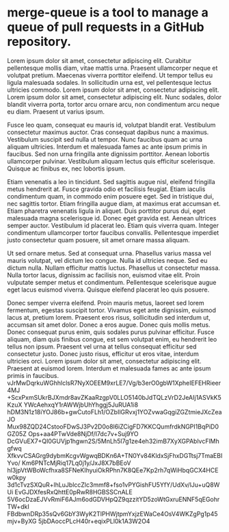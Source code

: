 # merge-queue is a tool to manage a queue of pull requests in a GitHub repository.
Lorem ipsum dolor sit amet, consectetur adipiscing elit. Curabitur pellentesque mollis diam, vitae mattis urna. Praesent ullamcorper neque et volutpat pretium. Maecenas viverra porttitor eleifend. Ut tempor tellus eu ligula malesuada sodales. In sollicitudin urna est, vel pellentesque lectus ultricies commodo. Lorem ipsum dolor sit amet, consectetur adipiscing elit. Lorem ipsum dolor sit amet, consectetur adipiscing elit. Nunc sodales, dolor blandit viverra porta, tortor arcu ornare arcu, non condimentum arcu neque eu diam. Praesent ut varius ipsum.

Fusce leo quam, consequat eu mauris id, volutpat blandit erat. Vestibulum consectetur maximus auctor. Cras consequat dapibus nunc a maximus. Vestibulum suscipit sed nulla ut tempor. Nunc faucibus quam ac urna aliquam ultricies. Interdum et malesuada fames ac ante ipsum primis in faucibus. Sed non urna fringilla ante dignissim porttitor. Aenean lobortis ullamcorper pulvinar. Vestibulum aliquam lectus quis efficitur scelerisque. Quisque ac finibus ex, nec lobortis ipsum.

Etiam venenatis a leo in tincidunt. Sed sagittis augue nisl, eleifend fringilla metus hendrerit at. Fusce gravida odio et facilisis feugiat. Etiam iaculis condimentum quam, in commodo enim posuere eget. Sed in tristique dui, nec sagittis tortor. Etiam fringilla augue diam, at maximus erat accumsan et. Etiam pharetra venenatis ligula in aliquet. Duis porttitor purus dui, eget malesuada magna scelerisque id. Donec eget gravida est. Aenean ultrices semper auctor. Vestibulum id placerat leo. Etiam quis viverra quam. Integer condimentum ullamcorper tortor faucibus convallis. Pellentesque imperdiet justo consectetur quam posuere, sit amet ornare massa aliquam.

Ut sed ornare metus. Sed at consequat urna. Phasellus varius massa vel mauris volutpat, vel dictum leo congue. Nulla id ultricies neque. Sed eu dictum nulla. Nullam efficitur mattis luctus. Phasellus ut consectetur massa. Nulla tortor lacus, dignissim ac facilisis non, euismod vitae elit. Proin vulputate semper metus et condimentum. Pellentesque scelerisque augue eget lacus euismod viverra. Quisque eleifend placerat leo quis posuere.

Donec semper viverra eleifend. Proin mauris metus, laoreet sed lorem fermentum, egestas suscipit tortor. Vivamus eget ante dignissim, euismod lacus at, pretium lorem. Praesent eros risus, sollicitudin sed interdum ut, accumsan sit amet dolor. Donec a eros augue. Donec quis mollis metus. Donec consequat purus enim, quis sodales purus pulvinar efficitur. Fusce aliquam, diam quis finibus congue, est sem volutpat enim, eu hendrerit leo tellus non ipsum. Praesent vel urna at tellus consequat efficitur sed consectetur justo. Donec justo risus, efficitur ut eros vitae, interdum ultricies orci. Lorem ipsum dolor sit amet, consectetur adipiscing elit. Praesent at euismod lorem. Interdum et malesuada fames ac ante ipsum primis in faucibus.
vJrMwDqrkuWGhhlclsR7NyXOEEM9xrLE7/Vg/b3erO0gbW1XpheIEFEHRieer4MJ
+ScxPxmSUkrBJXmdr8avZKaaRzgpV0LLO5140bJdTQLzVrD2JeAIj1ASVkK5KzuX
YWcAehxqY1rAWWjbUhYhggj5JuRUA1i8
hDM3N1z18iYOJ86b+gwCutoFLh1/OZbIlGRvxj1YOZvwaGqgiZGZtmieJXcZeaJO
Mux98ZQD24CstooFDwSJ3Pv2D0o8l6iZCigFD7KKCQumfrdkNGPI1BqPiD0GZ05Z
Ops+aa4PTwVde8NjDf/I7dc7v+Suj9YO
DcGVuEX7+QI0GUVjp1hgwn2S/5MnLh5I7g1ze4eh32imB7XyXGPAblvcFlMhgfwq
XfkvvCSAGrg9dybmKcgvWgwqBDKn6A+TN0Yv84KldxSjFhxDGTtsj7TmaEBIYvo/
Km6PNTcMjRiq17Lq0j1y/JxJ8X7bBEoV
hl3jpVtWBoWcfhxa8SFNeKIhyuiOkRPhn7K8QEe7Kp2rh7qWiHbqGCX4HCEw0kpy
3d1cTvzSXQuR+lhLuJblccZlc3mmf8+fso1vPYGishFU5YfY/UdXv/lJu+uQ8WUi
EvGJDXfesRxQhttE0pRwR8HGBSSCnALE
5V6ocDzaEJVvRmiF6AJm6odGDVHpQZ9qzzitYD5zoWtGxruENNF5qEGohrTW+dkI
FBdbwnDRp35sQv6GbY3WyK2TlPHWjtpmYxjzEWaCe4OsV4WKZgPg1p45mjv+ByXG
5jbDAoccPLcH40r+eqixPLl0k1A3W2O4
